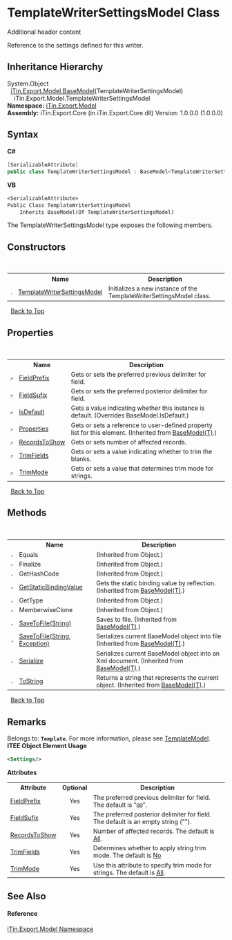 # TemplateWriterSettingsModel Class
Additional header content 

Reference to the settings defined for this writer.


## Inheritance Hierarchy
System.Object<br />&nbsp;&nbsp;<a href="T_iTin_Export_Model_BaseModel_1">iTin.Export.Model.BaseModel</a>(TemplateWriterSettingsModel)<br />&nbsp;&nbsp;&nbsp;&nbsp;iTin.Export.Model.TemplateWriterSettingsModel<br />
**Namespace:**&nbsp;<a href="N_iTin_Export_Model">iTin.Export.Model</a><br />**Assembly:**&nbsp;iTin.Export.Core (in iTin.Export.Core.dll) Version: 1.0.0.0 (1.0.0.0)

## Syntax

**C#**<br />
``` C#
[SerializableAttribute]
public class TemplateWriterSettingsModel : BaseModel<TemplateWriterSettingsModel>
```

**VB**<br />
``` VB
<SerializableAttribute>
Public Class TemplateWriterSettingsModel
	Inherits BaseModel(Of TemplateWriterSettingsModel)
```

The TemplateWriterSettingsModel type exposes the following members.


## Constructors
&nbsp;<table><tr><th></th><th>Name</th><th>Description</th></tr><tr><td>![Public method](media/pubmethod.gif "Public method")</td><td><a href="M_iTin_Export_Model_TemplateWriterSettingsModel__ctor">TemplateWriterSettingsModel</a></td><td>
Initializes a new instance of the TemplateWriterSettingsModel class.</td></tr></table>&nbsp;
<a href="#templatewritersettingsmodel-class">Back to Top</a>

## Properties
&nbsp;<table><tr><th></th><th>Name</th><th>Description</th></tr><tr><td>![Public property](media/pubproperty.gif "Public property")</td><td><a href="P_iTin_Export_Model_TemplateWriterSettingsModel_FieldPrefix">FieldPrefix</a></td><td>
Gets or sets the preferred previous delimiter for field.</td></tr><tr><td>![Public property](media/pubproperty.gif "Public property")</td><td><a href="P_iTin_Export_Model_TemplateWriterSettingsModel_FieldSufix">FieldSufix</a></td><td>
Gets or sets the preferred posterior delimiter for field.</td></tr><tr><td>![Public property](media/pubproperty.gif "Public property")</td><td><a href="P_iTin_Export_Model_TemplateWriterSettingsModel_IsDefault">IsDefault</a></td><td>
Gets a value indicating whether this instance is default.
 (Overrides BaseModel.IsDefault.)</td></tr><tr><td>![Public property](media/pubproperty.gif "Public property")</td><td><a href="P_iTin_Export_Model_BaseModel_1_Properties">Properties</a></td><td>
Gets or sets a reference to user-defined property list for this element.
 (Inherited from <a href="T_iTin_Export_Model_BaseModel_1">BaseModel(T)</a>.)</td></tr><tr><td>![Public property](media/pubproperty.gif "Public property")</td><td><a href="P_iTin_Export_Model_TemplateWriterSettingsModel_RecordsToShow">RecordsToShow</a></td><td>
Gets or sets number of affected records.</td></tr><tr><td>![Public property](media/pubproperty.gif "Public property")</td><td><a href="P_iTin_Export_Model_TemplateWriterSettingsModel_TrimFields">TrimFields</a></td><td>
Gets or sets a value indicating whether to trim the blanks.</td></tr><tr><td>![Public property](media/pubproperty.gif "Public property")</td><td><a href="P_iTin_Export_Model_TemplateWriterSettingsModel_TrimMode">TrimMode</a></td><td>
Gets or sets a value that determines trim mode for strings.</td></tr></table>&nbsp;
<a href="#templatewritersettingsmodel-class">Back to Top</a>

## Methods
&nbsp;<table><tr><th></th><th>Name</th><th>Description</th></tr><tr><td>![Public method](media/pubmethod.gif "Public method")</td><td>Equals</td><td> (Inherited from Object.)</td></tr><tr><td>![Protected method](media/protmethod.gif "Protected method")</td><td>Finalize</td><td> (Inherited from Object.)</td></tr><tr><td>![Public method](media/pubmethod.gif "Public method")</td><td>GetHashCode</td><td> (Inherited from Object.)</td></tr><tr><td>![Protected method](media/protmethod.gif "Protected method")</td><td><a href="M_iTin_Export_Model_BaseModel_1_GetStaticBindingValue">GetStaticBindingValue</a></td><td>
Gets the static binding value by reflection.
 (Inherited from <a href="T_iTin_Export_Model_BaseModel_1">BaseModel(T)</a>.)</td></tr><tr><td>![Public method](media/pubmethod.gif "Public method")</td><td>GetType</td><td> (Inherited from Object.)</td></tr><tr><td>![Protected method](media/protmethod.gif "Protected method")</td><td>MemberwiseClone</td><td> (Inherited from Object.)</td></tr><tr><td>![Public method](media/pubmethod.gif "Public method")</td><td><a href="M_iTin_Export_Model_BaseModel_1_SaveToFile">SaveToFile(String)</a></td><td>
Saves to file.
 (Inherited from <a href="T_iTin_Export_Model_BaseModel_1">BaseModel(T)</a>.)</td></tr><tr><td>![Public method](media/pubmethod.gif "Public method")</td><td><a href="M_iTin_Export_Model_BaseModel_1_SaveToFile_1">SaveToFile(String, Exception)</a></td><td>
Serializes current BaseModel object into file
 (Inherited from <a href="T_iTin_Export_Model_BaseModel_1">BaseModel(T)</a>.)</td></tr><tr><td>![Public method](media/pubmethod.gif "Public method")</td><td><a href="M_iTin_Export_Model_BaseModel_1_Serialize">Serialize</a></td><td>
Serializes current BaseModel object into an Xml document.
 (Inherited from <a href="T_iTin_Export_Model_BaseModel_1">BaseModel(T)</a>.)</td></tr><tr><td>![Public method](media/pubmethod.gif "Public method")</td><td><a href="M_iTin_Export_Model_BaseModel_1_ToString">ToString</a></td><td>
Returns a string that represents the current object.
 (Inherited from <a href="T_iTin_Export_Model_BaseModel_1">BaseModel(T)</a>.)</td></tr></table>&nbsp;
<a href="#templatewritersettingsmodel-class">Back to Top</a>

## Remarks

Belongs to: <strong>`Template`</strong>. For more information, please see <a href="T_iTin_Export_Model_TemplateModel">TemplateModel</a>. 
**ITEE Object Element Usage**<br />
``` XML
<Settings/>
```


<strong>Attributes</strong><table><tr><th>Attribute</th><th>Optional</th><th>Description</th></tr><tr><td><a href="P_iTin_Export_Model_TemplateWriterSettingsModel_FieldPrefix">FieldPrefix</a></td><td align="center">Yes</td><td>The preferred previous delimiter for field. The default is "`@@`".</td></tr><tr><td><a href="P_iTin_Export_Model_TemplateWriterSettingsModel_FieldSufix">FieldSufix</a></td><td align="center">Yes</td><td>The preferred posterior delimiter for field. The default is an empty string ("").</td></tr><tr><td><a href="P_iTin_Export_Model_TemplateWriterSettingsModel_RecordsToShow">RecordsToShow</a></td><td align="center">Yes</td><td>Number of affected records. The default is <a href="T_iTin_Export_Model_KnownRecordToShow">All</a>.</td></tr><tr><td><a href="P_iTin_Export_Model_TemplateWriterSettingsModel_TrimFields">TrimFields</a></td><td align="center">Yes</td><td>Determines whether to apply string trim mode. The default is <a href="T_iTin_Export_Model_YesNo">No</a></td></tr><tr><td><a href="P_iTin_Export_Model_TemplateWriterSettingsModel_TrimMode">TrimMode</a></td><td align="center">Yes</td><td>Use this attribute to specify trim mode for strings. The default is <a href="T_iTin_Export_Model_KnownTrimMode">All</a>.</td></tr></table>

## See Also


#### Reference
<a href="N_iTin_Export_Model">iTin.Export.Model Namespace</a><br />